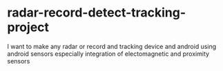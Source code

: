 # radar-record-detect-tracking-project
I want to make any radar or record and tracking device and android using android sensors especially integration of electomagnetic and proximity sensors
